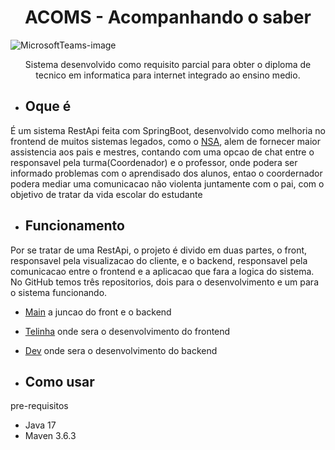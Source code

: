 <h1 align="center">ACOMS - Acompanhando o saber</h1>

![MicrosoftTeams-image](https://user-images.githubusercontent.com/69969055/197263094-dc819fa6-f033-4c84-b7d8-19dcdaef92e0.png)


<p align="center">Sistema desenvolvido como requisito parcial para obter o diploma de tecnico em informatica para internet integrado ao ensino medio.</p>

- ## Oque é

É um sistema RestApi feita com SpringBoot, desenvolvido como melhoria no frontend de muitos sistemas legados, como o [NSA](https://nsa.cps.sp.gov.br/), alem de fornecer maior assistencia aos pais e mestres, contando com uma opcao de chat entre o responsavel pela turma(Coordenador) e o professor, onde podera ser informado problemas com o aprendisado dos alunos, entao o coordernador podera mediar uma comunicacao não violenta juntamente com o pai, com o objetivo de tratar da vida escolar do estudante

- ## Funcionamento

 Por se tratar de uma RestApi, o projeto é divido em duas partes, o front, responsavel pela visualizacao do cliente, e o backend, responsavel pela comunicacao entre o frontend e a aplicacao que fara a logica do sistema. 
No GitHub temos três repositorios, dois para o desenvolvimento e um para o sistema funcionando. 

- [Main](https://github.com/UR4N0-235/ACOMS/tree/telinha "a parte do FrontEnd") a juncao do front e o backend 
- [Telinha](https://github.com/UR4N0-235/ACOMS/tree/telinha "a parte do FrontEnd") onde sera o desenvolvimento do frontend
- [Dev](https://github.com/UR4N0-235/ACOMS/tree/dev "a parte do BackendEnd") onde sera o desenvolvimento do backend

- ## Como usar
pre-requisitos
- Java 17
- Maven 3.6.3